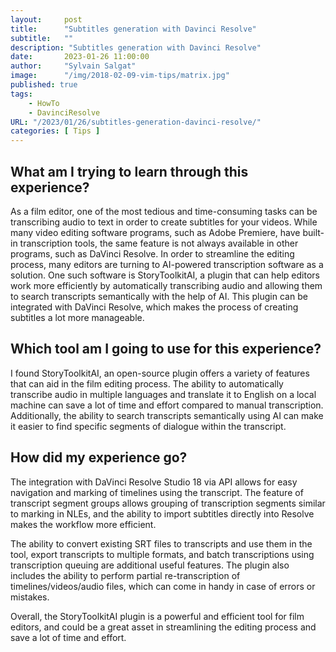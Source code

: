 ```yaml
---
layout:     post
title:      "Subtitles generation with Davinci Resolve"
subtitle:   ""
description: "Subtitles generation with Davinci Resolve"
date:       2023-01-26 11:00:00
author:     "Sylvain Salgat"
image:      "/img/2018-02-09-vim-tips/matrix.jpg"
published: true
tags:
    - HowTo
    - DavinciResolve
URL: "/2023/01/26/subtitles-generation-davinci-resolve/"
categories: [ Tips ]
---
```


## What am I trying to learn through this experience?
As a film editor, one of the most tedious and time-consuming tasks can be transcribing audio to text in order to create subtitles for your videos. While many video editing software programs, such as Adobe Premiere, have built-in transcription tools, the same feature is not always available in other programs, such as DaVinci Resolve. In order to streamline the editing process, many editors are turning to AI-powered transcription software as a solution. One such software is StoryToolkitAI, a plugin that can help editors work more efficiently by automatically transcribing audio and allowing them to search transcripts semantically with the help of AI. This plugin can be integrated with DaVinci Resolve, which makes the process of creating subtitles a lot more manageable.

## Which tool am I going to use for this experience?
I found StoryToolkitAI, an open-source plugin offers a variety of features that can aid in the film editing process. The ability to automatically transcribe audio in multiple languages and translate it to English on a local machine can save a lot of time and effort compared to manual transcription. Additionally, the ability to search transcripts semantically using AI can make it easier to find specific segments of dialogue within the transcript.

## How did my experience go?
The integration with DaVinci Resolve Studio 18 via API allows for easy navigation and marking of timelines using the transcript. The feature of transcript segment groups allows grouping of transcription segments similar to marking in NLEs, and the ability to import subtitles directly into Resolve makes the workflow more efficient.

The ability to convert existing SRT files to transcripts and use them in the tool, export transcripts to multiple formats, and batch transcriptions using transcription queuing are additional useful features. The plugin also includes the ability to perform partial re-transcription of timelines/videos/audio files, which can come in handy in case of errors or mistakes.

Overall, the StoryToolkitAI plugin is a powerful and efficient tool for film editors, and could be a great asset in streamlining the editing process and save a lot of time and effort.

